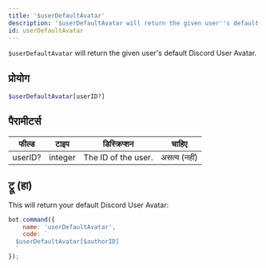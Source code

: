 ```yaml
---
title: '$userDefaultAvatar'
description: '$userDefaultAvatar will return the given user''s default Discord User Avatar.'
id: userDefaultAvatar
---
```


`$userDefaultAvatar` will return the given user's default Discord User Avatar.

## प्रोयोग

```php
$userDefaultAvatar[userID?]
```

## पैरामीटर्स

| फील्ड   | टाइप    | डिस्क्रिप्शन        |    चाहिए     |
| ------- | ------- | ------------------- |:------------:|
| userID? | integer | The ID of the user. | असत्य (नहीं) |

## ट्रू (हा)

This will return your default Discord User Avatar:

```javascript
bot.command({
    name: 'userDefaultAvatar',
    code: `
  $userDefaultAvatar[$authorID]
  `
});
```

